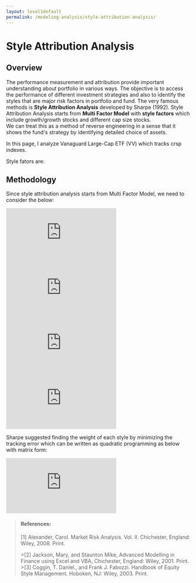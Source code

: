 ```yaml
---
layout: level1default 
permalink: /modeling-analysis/style-attribution-analysis/
---
```



# Style Attribution Analysis

## Overview

The performance measurement and attribution provide important understanding about portfolio in various ways. The objective
is to access the performance of different investment strategies and also to identify the styles that are major risk factors
 in portfolio and fund. The very famous methods is **Style Attribution Analysis** developed by Sharpe (1992). Style Attribution Analysis starts from
**Multi Factor Model** with **style factors** which include growth/growth stocks and different cap size stocks.  
We can treat this as a method of reverse engineering in a sense that it shows the fund's strategy by identifying detailed choice of assets.

In this page, I analyze Vanaguard Large-Cap ETF (VV) which tracks crsp indexes.

Style fators are:  
<!--
  * CRSP US Large Cap Growth Index (^CRSPLCG1)
  * CRSP US Large Cap Value Index (^CRSPLCV1)
  * CRSP US Small Cap Growth Index (^CRSPSCG1)
  * CRSP US Small Cap Value Index (^CRSPSCV1)  
 --> 
 
## Methodology

Since style attribution analysis starts from Multi Factor Model, we need to consider the below:  

  ![multi](http://latex.codecogs.com/gif.latex?Y_t%20%3D%20%5Calpha%20&plus;%20%5Cbeta_1%20X_%7B1%2Ct%7D%20&plus;%20...%20&plus;%20%5Cbeta_k%20X_%7Bk%2Ct%7D%20&plus;%20%5Cepsilon_t) 
  ![a](http://latex.codecogs.com/gif.latex?where%2C%20%5C%20k%20%5C%20risk%5C%20factors%5C%20%28styles%29%20%5Cwith%5C%20returns%20%5C%20X_t)  
  ![b](http://latex.codecogs.com/gif.latex?return%20%5C%20Y%20%5C%20is%20%5C%20sum%20%5C%20of%20%5Csystematic%5C%20component.)  
  ![c](http://latex.codecogs.com/gif.latex?%5Cepsilon%20%5C%20is%20%5C%20idiosyncratic%20%5C%20component.)  
  
Sharpe suggested finding the weight of each style by minimizing the tracking error which can be written as quadratic programming as below with matrix form:  

  ![d](http://latex.codecogs.com/gif.latex?%5Cmathbf%7B%5Cepsilon%7D%20%3D%20%5Cmathbf%7BY-X%5Cbeta%7D)  
  

<blockquote>
<h4 id="references">References:</h4>
<p>[1] Alexander, Carol. Market Risk Analysis. Vol. II. Chichester, England: Wiley, 2008. Print.  </p>
>[2] Jackson, Mary, and Staunton Mike, Advanced Modelling in Finance using Excel and VBA, Chichester, England: Wiley, 2001. Print.  
>[3] Coggin, T. Daniel., and Frank J. Fabozzi. Handbook of Equity Style Management. Hoboken, NJ: Wiley, 2003. Print.  
</blockquote>


